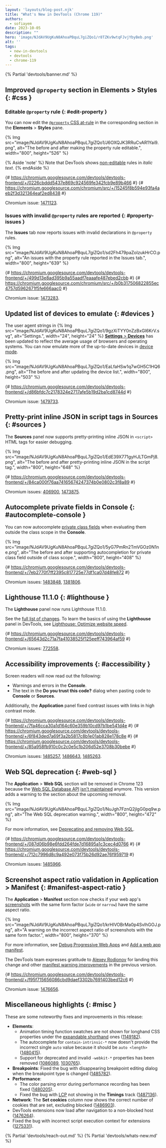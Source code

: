 ```yaml
---
layout: 'layouts/blog-post.njk'
title: "What's New in DevTools (Chrome 119)"
authors:
  - sofiayem
date: 2023-10-05
description: ""
hero: 'image/NJdAV9UgKuN8AhoaPBquL7giZQo1/r8TZKv9wtqFJvjYbyBeb.png'
alt: ''
tags:
  - new-in-devtools
  - devtools
  - chrome-119
---
```

<!--image/dPDCek3EhZgLQPGtEG3y0fTn4v82/gctGASDKBFTUtOQqVq2H.png  -->

{% Partial 'devtools/banner.md' %}

<!-- $contentStart -->

## Improved `@property` section in Elements > Styles {: #css }

### Editable `@property` rule {: #edit-property }

You can now edit the [`@property` CSS at-rule](https://web.dev/at-property/) in the corresponding section in the **Elements** > **Styles** pane.

{% Img src="image/NJdAV9UgKuN8AhoaPBquL7giZQo1/J6OXQJK3RRuCvAR1Yai9.png", alt="The before and after making the property rule editable.", width="800", height="526" %}

{% Aside 'note' %}
Note that DevTools shows [non-editable](/docs/devtools/css/issues/#non-editable) rules in *italic text*.
{% endAside %}

{# https://chromium.googlesource.com/devtools/devtools-frontend/+/0226cbddd5437e869c924569fe342fcb9e89b466 #}
{# https://chromium.googlesource.com/chromium/src/+/15245f8b594e93fa4aeb2f3d321364eaf2ed8438 #}

Chromium issue: [1471123](https://crbug.com/1471123).

### Issues with invalid `@property` rules are reported {: #property-issues }

The **Issues** tab now reports issues with invalid declarations in `@property` rules.

{% Img src="image/NJdAV9UgKuN8AhoaPBquL7giZQo1/sd2Fh479paZoIzukHrCO.png", alt="An issues with the property rule reported in the Issues tab.", width="800", height="639" %}

{# https://chromium.googlesource.com/devtools/devtools-frontend/+/499d13e8ad395b9a55aadf7eaaafe487ebed2cbb #}
{# https://chromium.googlesource.com/chromium/src/+/b0b317506822855ec4757d5962671f5fe666aac0 #}

Chromium issue: [1473283](https://crbug.com/1473283).

## Updated list of devices to emulate {: #devices }

The user agent strings in {% Img src="image/NJdAV9UgKuN8AhoaPBquL7giZQo1/9gzXiTYY0nZzBxGI6KrV.svg", alt="Settings.", width="24", height="24" %} [**Settings** > **Devices**](/docs/devtools/settings/devices/) has been updated to reflect the average usage of browsers and operating systems. You can now emulate more of the up-to-date devices in [device mode](/docs/devtools/device-mode/).

{% Img src="image/NJdAV9UgKuN8AhoaPBquL7giZQo1/EaLfaHSw1q7wGH5C1HQ6.png", alt="The before and after updating the device list.", width="800", height="503" %}

{# https://chromium.googlesource.com/devtools/devtools-frontend/+/d86bfdc7c2178324e2717afe5b19d2ba1cd8744d #}

Chromium issue: [1479733](https://crbug.com/1479733).

## Pretty-print inline JSON in script tags in Sources {: #sources }

The **Sources** panel now supports pretty-printing inline JSON in `<script>` HTML tags for easier debugging.

{% Img src="image/NJdAV9UgKuN8AhoaPBquL7giZQo1/EdE39X771gyHJLTGmPj8.png", alt="The before and after pretty-printing inline JSON in the script tag.", width="800", height="648" %}

{# https://chromium.googlesource.com/devtools/devtools-frontend/+/84ca000f76aa74165674247374b0e0802c3f8a89 #}

Chromium issues: [406900](https://crbug.com/406900), [1473875](https://crbug.com/1473875).

## Autocomplete private fields in Console {: #autocomplete-console }

You can now autocomplete [private class fields](https://developer.mozilla.org/docs/Web/JavaScript/Reference/Classes/Public_class_fields) when evaluating them outside the class scope in the **Console**.

{% Img src="image/NJdAV9UgKuN8AhoaPBquL7giZQo1/5yG7PmRn2TmVGOz0N1ne.png", alt="The before and after supporting autocompletion for private class field outside of class scope.", width="800", height="408" %}

{# https://chromium.googlesource.com/devtools/devtools-frontend/+/7eb2770f7ff2395c817725e77df1ca07d48fe872 #}

Chromium issues: [1483848](https://crbug.com/1483848), [1381806](https://crbug.com/1381806).

## Lighthouse 11.1.0 {: #lighthouse }

The **Lighthouse** panel now runs Lighthouse 11.1.0.

See the [full list of changes](https://github.com/GoogleChrome/lighthouse/releases/tag/v11.1.0). To learn the basics of using the **Lighthouse** panel in DevTools, see [Lighthouse: Optimize website speed](/docs/devtools/lighthouse/).

{# https://chromium.googlesource.com/devtools/devtools-frontend/+/65643d2c71a7fa41038525f125eeff743964af59 #}

Chromium issues: [772558](https://crbug.com/772558).

## Accessibility improvements {: #accessibility }

Screen readers will now read out the following:

- Warnings and errors in the **Console**.
- The text in the **Do you trust this code?** dialog when pasting code to **Console** or **Sources**.

Additionally, the **Application** panel fixed contrast issues with links in high contrast mode.

{# https://chromium.googlesource.com/devtools/devtools-frontend/+/7fa46cca30a1d164c60e359b10cd97b1be541d4e #}
{# https://chromium.googlesource.com/devtools/devtools-frontend/+/6f843ded7a69f3a2b5817c8b1e01ab828e178c8e #}
{# https://chromium.googlesource.com/devtools/devtools-frontend/+/85a958fb910c0c2c0e5c1b206d52e3708b30bebe #}

Chromium issues: [1485257](https://crbug.com/1485257), [1486643](https://crbug.com/1486643), [1485263](https://crbug.com/1485263).

## Web SQL deprecation {: #web-sql }

The **Application** > **Web SQL** section will be removed in Chrome 123 because the [Web SQL Database API](https://www.w3.org/TR/webdatabase/) [isn't maintained](https://www.w3.org/TR/webdatabase/#status-of-this-document) anymore. This version adds a warning to the section about the upcoming removal.

{% Img src="image/NJdAV9UgKuN8AhoaPBquL7giZQo1/NuJgh7FznQ2jlgG0pq9w.png", alt="The Web SQL deprecation warning.", width="800", height="472" %}

For more information, see [Deprecating and removing Web SQL](/blog/deprecating-web-sql/).

{# https://chromium.googlesource.com/devtools/devtools-frontend/+/087d06b98e6fdd264fde7d16895a1c3cec4d0766 #}
{# https://chromium.googlesource.com/devtools/devtools-frontend/+/712c7996d8c9a492e073f75b26d92ae76f959719 #}

Chromium issues: [1485966](https://crbug.com/1485966).

## Screenshot aspect ratio validation in Application > Manifest {: #manifest-aspect-ratio }

The **Application** > **Manifest** section now checks if your web app's [screenshots](https://web.dev/add-manifest/#screenshots) with the same form factor (`wide` or `narrow`) have the same aspect ratio.

{% Img src="image/NJdAV9UgKuN8AhoaPBquL7giZQo1/krHlVOBrMa0p4SvlhGOJ.png", alt="A warning on the incorrect aspect ratio of screenshots with the same form factor.", width="800", height="370" %}

For more information, see [Debug Progressive Web Apps](/docs/devtools/progressive-web-apps/) and [Add a web app manifest](https://web.dev/add-manifest/).

The DevTools team expresses gratitude to [Alexey Rodionov](https://chromium.googlesource.com/devtools/devtools-frontend/+/f95f715656086cbd9daef3302b7691403bed12c6) for landing this change and other [manifest warning improvements](https://chromium.googlesource.com/devtools/devtools-frontend/+/ead65e6c528a1a8efe7808a51e3f3db06406b9f7) in the previous version.

{# https://chromium.googlesource.com/devtools/devtools-frontend/+/f95f715656086cbd9daef3302b7691403bed12c6 #}

Chromium issue: [1476656](https://crbug.com/1476656).

## Miscellaneous highlights {: #misc }

These are some noteworthy fixes and improvements in this release:

- **Elements**:
  - Animation timing function swatches are not shown for longhand CSS properties under the [expandable shorthand](/docs/devtools/css/issues/#shorthand) ones ([1149182](https://crbug.com/1149182)).
  - The autocomplete for `contain-intrinsic-*` now doesn't provide the incorrect single `auto` value because it should be `auto <length>` ([1480415](https://crbug.com/1480415)).
  - Support for deprecated and invalid `-webkit-*` properties has been removed ([1086089](https://crbug.com/1086089), [1030765](https://crbug.com/1030765)).
- **Breakpoints**: Fixed the bug with disappearing breakpoint editing dialog when the breakpoint type is changed ([1485782](https://crbug.com/1485782)).
- **Performance**: 
  - The color parsing error during performance recording has been fixed ([1480205](https://crbug.com/1480205)).
  - Fixed the bug with [LCP](https://web.dev/lcp/) not showing in the **Timings** track ([1487136](https://crbug.com/1487136)).
- **Network**: The **Set cookies** column now shows the correct number of cookies that are set, excluding blocked ([1486903](https://crbug.com/1486903)).
- DevTools extensions now load after navigation to a non-blocked host ([1476264](https://crbug.com/1476264)).
- Fixed the bug with incorrect script execution context for extensions ([1275331](https://crbug.com/1275331)).

<!-- $contentEnd -->

{% Partial 'devtools/reach-out.md' %}
{% Partial 'devtools/whats-new.md' %}

